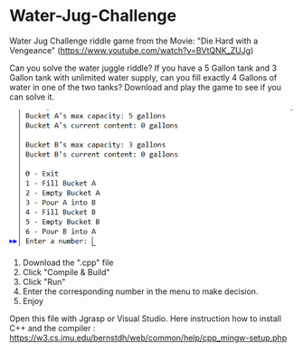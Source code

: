 # Water-Jug-Challenge
Water Jug Challenge riddle game from the Movie: "Die Hard with a Vengeance"  (https://www.youtube.com/watch?v=BVtQNK_ZUJg)

Can you solve the water juggle riddle? If you have a 5 Gallon tank and 3 Gallon tank with unlimited water supply, can you fill exactly 4 Gallons of water in one of the two tanks? Download and play the game to see if you can solve it.


![alt text](https://github.com/Nishaant215/Water-Jug-Challenge/blob/master/Water%20Jug%20Menu_pic.PNG)


1. Download the ".cpp" file 
2. Click "Compile & Build"
3. Click "Run"
4. Enter the corresponding number in the menu to make decision.
5. Enjoy

Open this file with Jgrasp or Visual Studio.
Here instruction how to install C++ and the compiler : https://w3.cs.jmu.edu/bernstdh/web/common/help/cpp_mingw-setup.php
